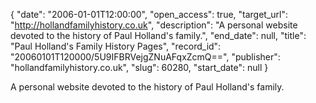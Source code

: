 {
  "date": "2006-01-01T12:00:00", 
  "open_access": true, 
  "target_url": "http://hollandfamilyhistory.co.uk", 
  "description": "A personal website devoted to the history of Paul Holland's family.", 
  "end_date": null, 
  "title": "Paul Holland's Family History Pages", 
  "record_id": "20060101T120000/5U9IFBRVejgZNuAFqxZcmQ==", 
  "publisher": "hollandfamilyhistory.co.uk", 
  "slug": 60280, 
  "start_date": null
}

A personal website devoted to the history of Paul Holland's family.